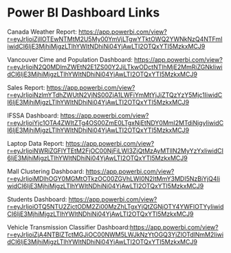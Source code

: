 # Power BI Dashboard Links
Canada Weather Report: https://app.powerbi.com/view?r=eyJrIjoiZjllOTEwNTMtM2U5My00YmVjLTgwYTktOWQ2YWNkNzQ4NTFmIiwidCI6IjE3MjhiMjgzLTlhYWItNDhiNi04YjAwLTI2OTQxYTI5MzkxMCJ9

Vancouver Cime and Population Dashboard: https://app.powerbi.com/view?r=eyJrIjoiN2Q0MDlmZWEtN2E1ZS00Y2JiLTkwODctNTlhMjE2MmRiZGNkIiwidCI6IjE3MjhiMjgzLTlhYWItNDhiNi04YjAwLTI2OTQxYTI5MzkxMCJ9

Sales Report: https://app.powerbi.com/view?r=eyJrIjoiNzlmYTdhZWUtN2VjNS00ZjA1LWFiYmMtYjJiZTQzYzY5Mjc1IiwidCI6IjE3MjhiMjgzLTlhYWItNDhiNi04YjAwLTI2OTQxYTI5MzkxMCJ9

IFSSA Dashboard: https://app.powerbi.com/view?r=eyJrIjoiYjc1OTA4ZWItZTg4OS00ZmE0LTgxNjEtNDY0MmI2MTdiNjgyIiwidCI6IjE3MjhiMjgzLTlhYWItNDhiNi04YjAwLTI2OTQxYTI5MzkxMCJ9

Laptop Data Report: https://app.powerbi.com/view?r=eyJrIjoiNWRiZGFlYTEtM2FjOC00NjFiLWI3ZjQtMzAyMTllN2MyYzYxIiwidCI6IjE3MjhiMjgzLTlhYWItNDhiNi04YjAwLTI2OTQxYTI5MzkxMCJ9

Mall Clustering Dashboard: https://app.powerbi.com/view?r=eyJrIjoiMDlhOGY0MGMtOTkzOC00ZGVhLWI0N2ItMmY3MDI5NzBiYjQ4IiwidCI6IjE3MjhiMjgzLTlhYWItNDhiNi04YjAwLTI2OTQxYTI5MzkxMCJ9

Students Dashboard: https://app.powerbi.com/view?r=eyJrIjoiOTQ5NTU2ZjctODM2Zi00MzZhLTgxYjQtZGNjOTY4YWFlOTYyIiwidCI6IjE3MjhiMjgzLTlhYWItNDhiNi04YjAwLTI2OTQxYTI5MzkxMCJ9

Vehicle Transmission Classifier Dashboard:https://app.powerbi.com/view?r=eyJrIjoiZjA4NTBlZTctMGJiOC00NWM5LWJkNzYtOGQ3YjZlOTdlNmM2IiwidCI6IjE3MjhiMjgzLTlhYWItNDhiNi04YjAwLTI2OTQxYTI5MzkxMCJ9

